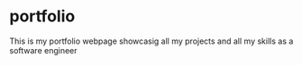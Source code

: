 # portfolio
This is my portfolio webpage showcasig all my projects and all my skills as a software engineer
